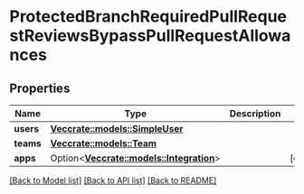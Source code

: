 # ProtectedBranchRequiredPullRequestReviewsBypassPullRequestAllowances

## Properties

Name | Type | Description | Notes
------------ | ------------- | ------------- | -------------
**users** | [**Vec<crate::models::SimpleUser>**](simple-user.md) |  | 
**teams** | [**Vec<crate::models::Team>**](team.md) |  | 
**apps** | Option<[**Vec<crate::models::Integration>**](integration.md)> |  | [optional]

[[Back to Model list]](../README.md#documentation-for-models) [[Back to API list]](../README.md#documentation-for-api-endpoints) [[Back to README]](../README.md)


